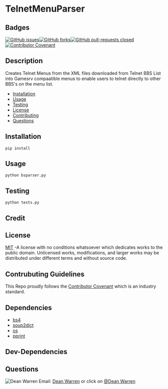 # TelnetMenuParser 
 ## Badges  
[![GitHub issues](https://img.shields.io/github/issues/deawar/TelnetMenuParser?style=plastic)](undefined/network)[![GitHub forks](https://img.shields.io/github/forks/deawar/TelnetMenuParser?style=plastic)](undefined/network)[![GitHub pull-requests closed](https://img.shields.io/github/issues-pr-closed/deawar/TelnetMenuParser?style=plastic)](undefined/pull/)[![Contributor Covenant](https://img.shields.io/badge/Contributor%20Covenant-v2.0%20adopted-ff69b4.svg?style=plastic)](code_of_conduct.md) 
## Description  
  Creates Telnet Menus from the XML files downloaded from Telnet BBS List into Gamesrv compaatible menus to enable users to telnet directly to other BBS's on the menu list.  
* [Installation](#installation)  
* [Usage](#usage)  
* [Testing](#testing)  
* [License](#license)  
* [Contributing](#contributing)  
* [Questions](#questions) 
  
## Installation  
``` 
pip install 
``` 
## Usage  
``` 
python bsparser.py 
``` 
## Testing  
``` 
python tests.py 
``` 
## Credit  
  
## License  
[MIT](https://github.com/deawar/TelnetMenuParser/blob/master/LICENSE) -A license with no conditions whatsoever which dedicates works to the public domain. Unlicensed works, modifications, and larger works may be distributed under different terms and without source code.
  
## Contrubuting Guidelines 
 This Repo proudly follows the [Contributor Covenant](https://www.contributor-covenant.org/) which is an industry standard. 
 
## Dependencies  
* [bs4](https://www.npmjs.com/package/bs4)  
* [soup2dict](https://www.npmjs.com/package/soup2dict)  
* [os](https://www.npmjs.com/package/os)  
* [pprint](https://www.npmjs.com/package/pprint)  
## Dev-Dependencies  
## Questions 
![Dean Warren](https://avatars.githubusercontent.com/u/15312495?v=4&s=48)  Email: [Dean Warren](mailto:https://github.com/deawar) or  click on [@Dean Warren](https://github.com/deawar)